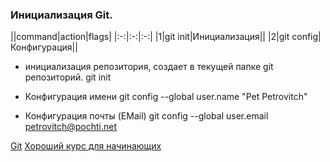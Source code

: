 ### Инициализация Git.

||command|action|flags|
|:-:|:-:|:-:|
|1|git init|Инициализация||
|2|git config|Конфигурация||

- инициализация репозитория, создает в текущей папке git репозиторий.
git init

- Конфигурация имени
git config --global user.name "Pet Petrovitch"

- Конфигурация почты (EMail)
git config --global user.email petrovitch@pochti.net


[Git](https://git-scm.com/)
[Хороший курс для начинающих](https://devcolibri.com/course/git-%D0%B4%D0%BB%D1%8F-%D0%BD%D0%B0%D1%87%D0%B8%D0%BD%D0%B0%D1%8E%D1%89%D0%B8%D1%85/)
